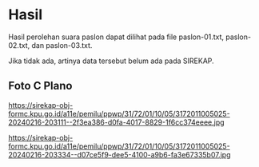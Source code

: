 # Hasil

Hasil perolehan suara paslon dapat dilihat pada file paslon-01.txt, paslon-02.txt, dan paslon-03.txt.

Jika tidak ada, artinya data tersebut belum ada pada SIREKAP.

## Foto C Plano

https://sirekap-obj-formc.kpu.go.id/a11e/pemilu/ppwp/31/72/01/10/05/3172011005025-20240216-203111--2f3ea386-d0fa-4017-8829-1f6cc374eeee.jpg

https://sirekap-obj-formc.kpu.go.id/a11e/pemilu/ppwp/31/72/01/10/05/3172011005025-20240216-203334--d07ce5f9-dee5-4100-a9b6-fa3e67335b07.jpg
